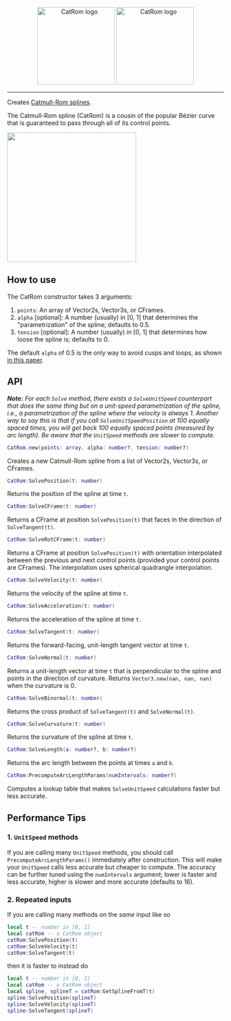 <div align="center">
	<img src="https://github.com/ecurtiss/CatRom/blob/master/docs/logo-light.svg#gh-light-mode-only" height="180" alt="CatRom logo"/>
	<img src="https://github.com/ecurtiss/CatRom/blob/master/docs/logo-dark.svg#gh-dark-mode-only" height="180" alt="CatRom logo"/>
	<hr/>
</div>

Creates [Catmull-Rom splines](https://en.wikipedia.org/wiki/Centripetal_Catmull%E2%80%93Rom_spline).

The Catmull-Rom spline (CatRom) is a cousin of the popular Bézier curve that is guaranteed to pass through all of its control points.

<img src="docs/tube.png" height="300"/>

## How to use
The CatRom constructor takes 3 arguments:
1. `points`: An array of Vector2s, Vector3s, or CFrames.
2. `alpha` [optional]: A number (usually) in [0, 1] that determines the "parametrization" of the spline; defaults to 0.5.
3. `tension` [optional]: A number (usually) in [0, 1] that determines how loose the spline is; defaults to 0.

The default `alpha` of 0.5 is the only way to avoid cusps and loops, as shown [in this paper](http://www.cemyuksel.com/research/catmullrom_param/).

## API
***Note:*** *For each `Solve` method, there exists a `SolveUnitSpeed` counterpart that does the same thing but on a unit-speed parametrization of the spline, i.e., a parametrization of the spline where the velocity is always 1. Another way to say this is that if you call `SolveUnitSpeedPosition` at 100 equally spaced times, you will get back 100 equally spaced points (measured by arc length). Be aware that the `UnitSpeed` methods are slower to compute.*
```lua
CatRom.new(points: array, alpha: number?, tension: number?)
```
Creates a new Catmull-Rom spline from a list of Vector2s, Vector3s, or CFrames.
```lua
CatRom:SolvePosition(t: number)
```
Returns the position of the spline at time `t`.
```lua
CatRom:SolveCFrame(t: number)
```
Returns a CFrame at position `SolvePosition(t)` that faces in the direction of `SolveTangent(t)`.
```lua
CatRom:SolveRotCFrame(t: number)
```
Returns a CFrame at position `SolvePosition(t)` with orientation interpolated between the previous and next control points (provided your control points are CFrames). The interpolation uses spherical quadrangle interpolation.
```lua
CatRom:SolveVelocity(t: number)
```
Returns the velocity of the spline at time `t`.
```lua
CatRom:SolveAcceleration(t: number)
```
Returns the acceleration of the spline at time `t`.
```lua
CatRom:SolveTangent(t: number)
```
Returns the forward-facing, unit-length tangent vector at time `t`.
```lua
CatRom:SolveNormal(t: number)
```
Returns a unit-length vector at time `t` that is perpendicular to the spline and points in the direction of curvature. Returns `Vector3.new(nan, nan, nan)` when the curvature is 0.
```lua
CatRom:SolveBinormal(t: number)
```
Returns the cross product of `SolveTangent(t)` and `SolveNormal(t)`.
```lua
CatRom:SolveCurvature(t: number)
```
Returns the curvature of the spline at time `t`.
```lua
CatRom:SolveLength(a: number?, b: number?)
```
Returns the arc length between the points at times `a` and `b`.
```lua
CatRom:PrecomputeArcLengthParams(numIntervals: number?)
```
Computes a lookup table that makes `SolveUnitSpeed` calculations faster but less accurate.

## Performance Tips
### 1. `UnitSpeed` methods
If you are calling many `UnitSpeed` methods, you should call `PrecomputeArcLengthParams()` immediately after construction. This will make your `UnitSpeed` calls less accurate but cheaper to compute. The accuracy can be further tuned using the `numIntervals` argument; lower is faster and less accurate, higher is slower and more accurate (defaults to 16).

### 2. Repeated inputs
If you are calling many methods on the *same* input like so
```lua
local t -- number in [0, 1]
local catRom -- a CatRom object
catRom:SolvePosition(t)
catRom:SolveVelocity(t)
catRom:SolveTangent(t)
```
then it is faster to instead do
```lua
local t -- number in [0, 1]
local catRom -- a CatRom object
local spline, splineT = catRom:GetSplineFromT(t)
spline:SolvePosition(splineT)
spline:SolveVelocity(splineT)
spline:SolveTangent(splineT)
```